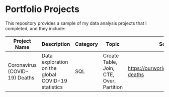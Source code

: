 # Portfolio Projects

This repository provides a sample of my data analysis projects that I completed, and they include:

Project Name  | Description   |  Category   |  Topic   |  Source
------------- | ------------- | ----------- | ----------|--------
Coronavirus (COVID-19) Deaths | Data exploration on the global COVID-19 statistics | SQL | Create Table, Join, CTE, Over, Partition | https://ourworldindata.org/covid-deaths
